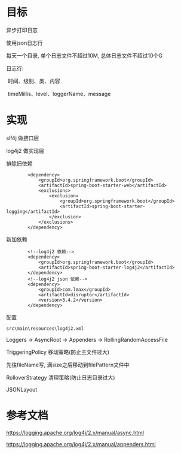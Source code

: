 

# 目标

异步打印日志

使用json日志行

每天一个目录, 单个日志文件不超过10M, 总体日志文件不超过10个G



日志行:

​	时间、级别、类、内容

​	timeMillis、level、loggerName、message

# 实现

slf4j 做接口层

log4j2 做实现层

排除旧依赖

```
        <dependency>
            <groupId>org.springframework.boot</groupId>
            <artifactId>spring-boot-starter-web</artifactId>
            <exclusions>
                <exclusion>
                    <groupId>org.springframework.boot</groupId>
                    <artifactId>spring-boot-starter-logging</artifactId>
                </exclusion>
            </exclusions>
        </dependency>
```

新加依赖

```
        <!--log4j2 依赖-->
        <dependency>
            <groupId>org.springframework.boot</groupId>
            <artifactId>spring-boot-starter-log4j2</artifactId>
        </dependency>
        <!--log4j2 json 依赖-->
        <dependency>
            <groupId>com.lmax</groupId>
            <artifactId>disruptor</artifactId>
            <version>3.4.2</version>
        </dependency>
```

配置

`src\main\resources\log4j2.xml`



Loggers -> AsyncRoot -> Appenders -> RollingRandomAccessFile

TriggeringPolicy 移动策略(防止主文件过大)

先往fileName写, 满size之后移动到filePattern文件中

RolloverStrategy 清理策略(防止日志目录过大)

JSONLayout



# 参考文档

https://logging.apache.org/log4j/2.x/manual/async.html

https://logging.apache.org/log4j/2.x/manual/appenders.html
